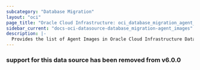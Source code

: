 ```yaml
---
subcategory: "Database Migration"
layout: "oci"
page_title: "Oracle Cloud Infrastructure: oci_database_migration_agent_images"
sidebar_current: "docs-oci-datasource-database_migration-agent_images"
description: |-
  Provides the list of Agent Images in Oracle Cloud Infrastructure Database Migration service
---
```

### support for this data source has been removed from v6.0.0